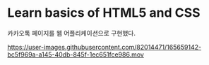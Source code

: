 # Learn basics of HTML5 and CSS

카카오톡 페이지를 웹 어플리케이션으로 구현했다.

https://user-images.githubusercontent.com/82014471/165659142-bc5f969a-a145-40db-845f-1ec651fce986.mov
